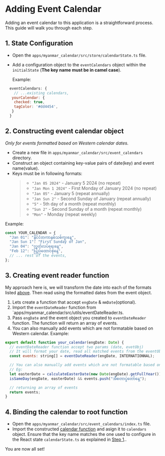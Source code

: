 # Adding Event Calendar

Adding an event calendar to this application is a straightforward process. This guide will walk you through each step.

## 1. State Configuration

- Open the `apps/myanmar_calendar/src/store/calendarState.ts` file.
- Add a configuration object to the `eventCalendars` object within the `initialState` (**The key name must be in camel case**).

  Example:

```js
  eventCalendars: {
    // ...existing calendars,
   yourCalendar: {
    checked: true,
    tagColor: '#dd4454',
   }
  }
```

## 2. Constructing event calendar object

_Only for events formatted based on Western calendar dates._

- Create a new file in `apps/myanmar_calendar/src/event_calendars` directory.
- Construct an object containing key-value pairs of date(key) and event name(value).
- Keys must be in following formats:
  > - `"Jan 05 2024"` - January 5 2024 (no repeat)
  > - `"Jan Mon 1 2024"` - First Monday of January 2024 (no repeat)
  > - `"Jan 05"` - January 5 (repeat annually)
  > - `"Jan Sun 2"` - Second Sunday of January (repeat annually)
  > - `"5"` - 5th day of a month (repeat monthly)
  > - `"Sun 2"` - Second Sunday of a month (repeat monthly)
  > - `"Mon"` - Monday (repeat weekly)

Example:

```js
const YOUR_CALENDAR = {
  "Jan 01": "နိုင်ငံတကာနှစ်သစ်ကူးနေ့",
  "Jan Sun 1": "First Sunday of Jan",
  "Jan 04": "လွတ်လပ်ရေးနေ့",
  "Feb 12": "ပြည်‌ထောင်စုနေ့",
  // ... rest of the events,
};
```

## 3. Creating event reader function

My approach here is, we will transform the date into each of the formats listed [above](#2-constructing-event-calendar-object). Then read using the formatted dates from the event object.

1. Lets create a function that accept `engDate` & `mmDate`(optional).
2. Import the `eventDateReader` function from `apps/myanmar_calendar/src/utils/eventDateReader.ts.
3. Pass `engDate` and the event object you created to `eventDateReader` function. The function will return an array of events.
4. You can also manually add events which are not formatable based on Western calendar.
   Example:

```js
export default function your_calendar(engDate: Date) {
  // eventDateReader function accept two params (date, evetObj)
  // It will format your date, read all matched events from the eventObj and finally return an array of events
  const events: string[] = eventDateReader(engDate, INTERNATIONNAL);

  // You can also manually add events which are not formatable based on English calendar.
  // Eg:
  let easterDate = calculateEasterDate(new Date(engDate).getFullYear());
  isSameDay(engDate, easterDate) && events.push("အီစတာပွဲတော်နေ့");

  // returning an array of events
  return events;
}
```

## 4. Binding the calendar to root function

- Open the `apps/myanmar_calendar/src/event_calendars/index.ts` file.
- Import the constructed [calendar function](#3-creating-event-reader-function) and asign it to `calendars` object. Ensure that the key name matches the one used to configure in the React state `calendarState.ts` as explained in [Step 1](#1-state-configuration)..

You are now all set!
